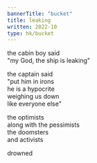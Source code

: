 ```yaml
---
bannerTitle: "bucket" 
title: leaking
written: 2022-10
type: hk/bucket
---
```


the cabin boy said  
"my God, the ship is leaking"  

the captain said  
"put him in irons  
he is a hypocrite  
weighing us down  
like everyone else"  

the optimists  
along with the pessimists  
the doomsters  
and activists  

drowned  
